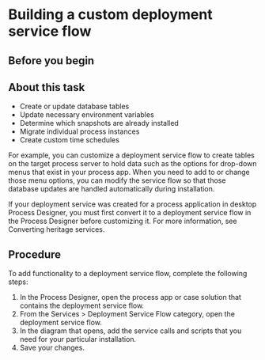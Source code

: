 # Building a custom deployment service flow

## Before you begin

## About this task

- Create or update database tables
- Update necessary environment variables
- Determine which snapshots are already installed
- Migrate individual process instances
- Create custom time schedules

For example, you can customize a deployment service flow to create tables on the target process
server to hold data such as the options for drop-down menus that exist in your process app. When you
need to add to or change those menu options, you can modify the service flow so that those database
updates are handled automatically during installation.

If your deployment service was created for a process application in desktop Process Designer, you must first convert it to a
deployment service flow in the Process Designer
before customizing it. For more information, see Converting heritage services.

## Procedure

To add functionality to a deployment service flow, complete the following
steps:

1. In the Process Designer, open the process
app or case solution that contains the deployment service flow.
2. From the Services > Deployment Service Flow category, open the deployment service flow.
3. In the diagram that opens, add the service calls and scripts
that you need for your particular installation.
4. Save your changes.